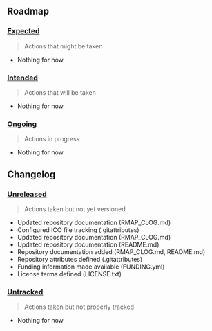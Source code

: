 ## Roadmap

### [Expected](#expected)

> Actions that might be taken

- Nothing for now

### [Intended](#intended)

> Actions that will be taken

- Nothing for now

### [Ongoing](#ongoing)

> Actions in progress

- Nothing for now

## Changelog

### [Unreleased](#unreleased)

> Actions taken but not yet versioned

- Updated repository documentation (RMAP_CLOG.md)
- Configured ICO file tracking (.gitattributes)
- Updated repository documentation (RMAP_CLOG.md)
- Updated repository documentation (README.md)
- Repository documentation added (RMAP_CLOG.md, README.md)
- Repository attributes defined (.gitattributes)
- Funding information made available (FUNDING.yml)
- License terms defined (LICENSE.txt)

### [Untracked](#untracked)

> Actions taken but not properly tracked

- Nothing for now